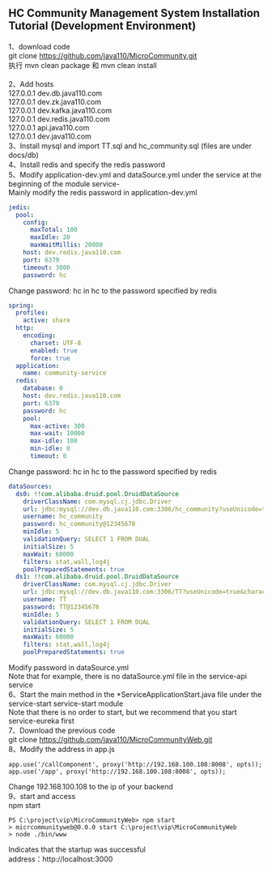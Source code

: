 ## HC Community Management System Installation Tutorial (Development Environment)

1、download code <br/>
git clone https://github.com/java110/MicroCommunity.git <br/>
执行 mvn clean package  和 mvn clean install<br/><br/>
2、Add hosts<br/>
127.0.0.1 dev.db.java110.com <br/>
127.0.0.1 dev.zk.java110.com <br/>
127.0.0.1 dev.kafka.java110.com <br/>
127.0.0.1 dev.redis.java110.com <br/>
127.0.0.1 api.java110.com <br/>
127.0.0.1 dev.java110.com <br/>
3、Install mysql and import TT.sql and hc_community.sql (files are under docs/db)<br/>
4、Install redis and specify the redis password<br/>
5、Modify application-dev.yml and dataSource.yml under the service at the beginning of the module service-<br/>
Mainly modify the redis password in application-dev.yml

```yaml
jedis:
  pool:
    config:
      maxTotal: 100
      maxIdle: 20
      maxWaitMillis: 20000
    host: dev.redis.java110.com
    port: 6379
    timeout: 3000
    password: hc
```
Change password: hc in hc to the password specified by redis
```yaml
spring:
  profiles:
    active: share
  http:
    encoding:
      charset: UTF-8
      enabled: true
      force: true
  application:
    name: community-service
  redis:
    database: 0
    host: dev.redis.java110.com
    port: 6379
    password: hc
    pool:
      max-active: 300
      max-wait: 10000
      max-idle: 100
      min-idle: 0
      timeout: 0
```
Change password: hc in hc to the password specified by redis<br/>
```yaml
dataSources:
  ds0: !!com.alibaba.druid.pool.DruidDataSource
    driverClassName: com.mysql.cj.jdbc.Driver
    url: jdbc:mysql://dev.db.java110.com:3306/hc_community?useUnicode=true&characterEncoding=utf-8&serverTimezone=GMT%2B8
    username: hc_community
    password: hc_community@12345678
    minIdle: 5
    validationQuery: SELECT 1 FROM DUAL
    initialSize: 5
    maxWait: 60000
    filters: stat,wall,log4j
    poolPreparedStatements: true
  ds1: !!com.alibaba.druid.pool.DruidDataSource
    driverClassName: com.mysql.cj.jdbc.Driver
    url: jdbc:mysql://dev.db.java110.com:3306/TT?useUnicode=true&characterEncoding=utf-8&serverTimezone=GMT%2B8
    username: TT
    password: TT@12345678
    minIdle: 5
    validationQuery: SELECT 1 FROM DUAL
    initialSize: 5
    maxWait: 60000
    filters: stat,wall,log4j
    poolPreparedStatements: true
```
Modify password in dataSource.yml<br/>
Note that for example, there is no dataSource.yml file in the service-api service<br/>
6、Start the main method in the *ServiceApplicationStart.java file under the service-start service-start module<br/>
Note that there is no order to start, but we recommend that you start service-eureka first<br/>
7、Download the previous code <br/>
git clone https://github.com/java110/MicroCommunityWeb.git <br/>
8、Modify the address in app.js<br/>
```shell script
app.use('/callComponent', proxy('http://192.168.100.108:8008', opts));
app.use('/app', proxy('http://192.168.100.108:8008', opts));
```
Change 192.168.100.108 to the ip of your backend<br/>
9、start and access<br/>
npm start
```shell script
PS C:\project\vip\MicroCommunityWeb> npm start
> micrcommunityweb@0.0.0 start C:\project\vip\MicroCommunityWeb
> node ./bin/www
```
Indicates that the startup was successful<br/>
address：http://localhost:3000